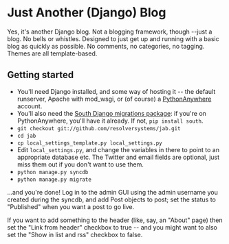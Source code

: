 Just Another (Django) Blog
==========================

Yes, it's another Django blog.  Not a blogging framework, though --just a blog.
No bells or whistles.  Designed to just get up and running with a basic blog as
quickly as possible.  No comments, no categories, no tagging.  Themes are all
template-based.

Getting started
---------------

* You'll need Django installed, and some way of hosting it -- the default
  runserver, Apache with mod_wsgi, or (of course) a
  [PythonAnywhere](http://www.pythonanywhere.com) account.
* You'll also need the
  [South Django migrations package](http://south.aeracode.org/): if you're on
  PythonAnywhere, you'll have it already. If not, `pip install south`.
* `git checkout git://github.com/resolversystems/jab.git`
* `cd jab`
* `cp local_settings_template.py local_settings.py`
* Edit `local_settings.py`, and change the variables in there to point to an
  appropriate database etc.  The Twitter and email fields are optional, just
  miss them out if you don't want to use them.
* `python manage.py syncdb`
* `python manage.py migrate`

...and you're done!  Log in to the admin GUI using the admin username you
created during the syncdb, and add Post objects to post; set the status to
"Published" when you want a post to go live.

If you want to add something to the header (like, say, an "About" page) then set
the "Link from header" checkbox to true -- and you might want to also set the
"Show in list and rss" checkbox to false.